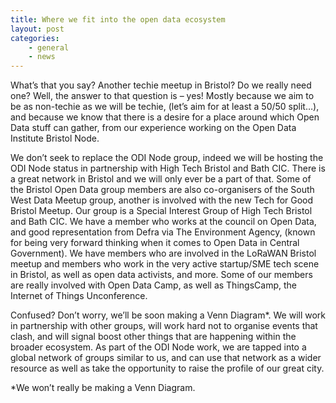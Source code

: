 ```yaml
---
title: Where we fit into the open data ecosystem
layout: post
categories: 
    - general
    - news
---
```


What’s that you say? Another techie meetup in Bristol? Do we really need one? Well, the answer to that question is – yes! 
Mostly because we aim to be as non-techie as we will be techie, (let’s aim for at least a 50/50 split…), and because we know that there is a desire for a place around which Open Data stuff can gather, from our experience working on the Open Data Institute Bristol Node. 

We don’t seek to replace the ODI Node group, indeed we will be hosting the ODI Node status in partnership with High Tech Bristol and Bath CIC. There is a great network in Bristol and we will only ever be a part of that. 
Some of the Bristol Open Data group members are also co-organisers of the South West Data Meetup group, another is involved with the new Tech for Good Bristol Meetup. Our group is a Special Interest Group of High Tech Bristol and Bath CIC. We have a member who works at the council on Open Data, and good representation from Defra via The Environment Agency, (known for being very forward thinking when it comes to Open Data in Central Government). We have members who are involved in the LoRaWAN Bristol meetup and members who work in the very active startup/SME tech scene in Bristol, as well as open data activists, and more. 
Some of our members are really involved with Open Data Camp, as well as ThingsCamp, the Internet of Things Unconference. 

Confused? Don’t worry, we’ll be soon making a Venn Diagram*. 
We will work in partnership with other groups, will work hard not to organise events that clash, and will signal boost other things that are happening within the broader ecosystem. As part of the ODI Node work, we are tapped into a global network of groups similar to us, and can use that network as a wider resource as well as take the opportunity to raise the profile of our great city.

*We won’t really be making a Venn Diagram. 

